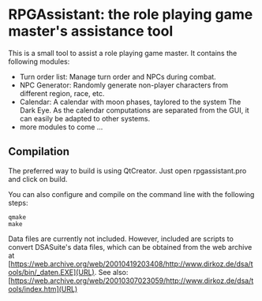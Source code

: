 
# RPGAssistant: the role playing game master's assistance tool

This is a small tool to assist a role playing game master. It contains the following modules:

* Turn order list: Manage turn order and NPCs during combat.
* NPC Generator: Randomly generate non-player characters from different region, race, etc.
* Calendar: A calendar with moon phases, taylored to the system The Dark Eye.
  As the calendar computations are separated from the GUI, it can easily be adapted to other systems.
* more modules to come ...

## Compilation

The preferred way to build is using QtCreator. Just open rpgassistant.pro and click on build.

You can also configure and compile on the command line with the following steps:

    qmake
    make

Data files are currently not included. However, included are scripts to convert DSASuite's data files, which can be obtained from the web archive at
[https://web.archive.org/web/20010419203408/http://www.dirkoz.de/dsa/tools/bin/_daten.EXE](URL).
See also: [https://web.archive.org/web/20010307023059/http://www.dirkoz.de/dsa/tools/index.htm](URL)

